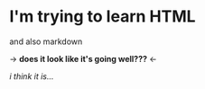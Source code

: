 # I'm trying to learn HTML

and also markdown

-> **does it look like it's going well???** <-

_i think it is..._

